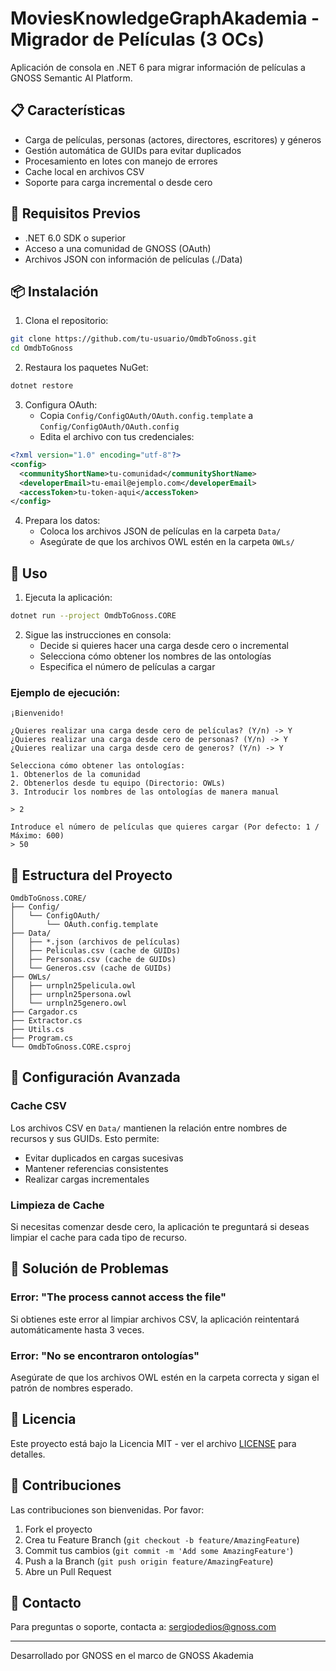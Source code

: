 ﻿# MoviesKnowledgeGraphAkademia - Migrador de Películas (3 OCs)

Aplicación de consola en .NET 6 para migrar información de películas a GNOSS Semantic AI Platform.

## 📋 Características

- Carga de películas, personas (actores, directores, escritores) y géneros
- Gestión automática de GUIDs para evitar duplicados
- Procesamiento en lotes con manejo de errores
- Cache local en archivos CSV
- Soporte para carga incremental o desde cero

## 🚀 Requisitos Previos

- .NET 6.0 SDK o superior
- Acceso a una comunidad de GNOSS (OAuth)
- Archivos JSON con información de películas (./Data)

## 📦 Instalación

1. Clona el repositorio:
```bash
git clone https://github.com/tu-usuario/OmdbToGnoss.git
cd OmdbToGnoss
```

2. Restaura los paquetes NuGet:
```bash
dotnet restore
```

3. Configura OAuth:
   - Copia `Config/ConfigOAuth/OAuth.config.template` a `Config/ConfigOAuth/OAuth.config`
   - Edita el archivo con tus credenciales:
```xml
<?xml version="1.0" encoding="utf-8"?>
<config>
  <communityShortName>tu-comunidad</communityShortName>
  <developerEmail>tu-email@ejemplo.com</developerEmail>
  <accessToken>tu-token-aqui</accessToken>
</config>
```

4. Prepara los datos:
   - Coloca los archivos JSON de películas en la carpeta `Data/`
   - Asegúrate de que los archivos OWL estén en la carpeta `OWLs/`

## 🎯 Uso

1. Ejecuta la aplicación:
```bash
dotnet run --project OmdbToGnoss.CORE
```

2. Sigue las instrucciones en consola:
   - Decide si quieres hacer una carga desde cero o incremental
   - Selecciona cómo obtener los nombres de las ontologías
   - Especifica el número de películas a cargar

### Ejemplo de ejecución:
```
¡Bienvenido!

¿Quieres realizar una carga desde cero de películas? (Y/n) -> Y
¿Quieres realizar una carga desde cero de personas? (Y/n) -> Y
¿Quieres realizar una carga desde cero de generos? (Y/n) -> Y

Selecciona cómo obtener las ontologías:
1. Obtenerlos de la comunidad
2. Obtenerlos desde tu equipo (Directorio: OWLs)
3. Introducir los nombres de las ontologías de manera manual

> 2

Introduce el número de películas que quieres cargar (Por defecto: 1 / Máximo: 600)
> 50
```

## 📁 Estructura del Proyecto

```
OmdbToGnoss.CORE/
├── Config/
│   └── ConfigOAuth/
│       └── OAuth.config.template
├── Data/
│   ├── *.json (archivos de películas)
│   ├── Peliculas.csv (cache de GUIDs)
│   ├── Personas.csv (cache de GUIDs)
│   └── Generos.csv (cache de GUIDs)
├── OWLs/
│   ├── urnpln25pelicula.owl
│   ├── urnpln25persona.owl
│   └── urnpln25genero.owl
├── Cargador.cs
├── Extractor.cs
├── Utils.cs
├── Program.cs
└── OmdbToGnoss.CORE.csproj
```

## 🔧 Configuración Avanzada

### Cache CSV
Los archivos CSV en `Data/` mantienen la relación entre nombres de recursos y sus GUIDs. Esto permite:
- Evitar duplicados en cargas sucesivas
- Mantener referencias consistentes
- Realizar cargas incrementales

### Limpieza de Cache
Si necesitas comenzar desde cero, la aplicación te preguntará si deseas limpiar el cache para cada tipo de recurso.

## 🐛 Solución de Problemas

### Error: "The process cannot access the file"
Si obtienes este error al limpiar archivos CSV, la aplicación reintentará automáticamente hasta 3 veces.

### Error: "No se encontraron ontologías"
Asegúrate de que los archivos OWL estén en la carpeta correcta y sigan el patrón de nombres esperado.

## 📄 Licencia

Este proyecto está bajo la Licencia MIT - ver el archivo [LICENSE](LICENSE) para detalles.

## 🤝 Contribuciones

Las contribuciones son bienvenidas. Por favor:
1. Fork el proyecto
2. Crea tu Feature Branch (`git checkout -b feature/AmazingFeature`)
3. Commit tus cambios (`git commit -m 'Add some AmazingFeature'`)
4. Push a la Branch (`git push origin feature/AmazingFeature`)
5. Abre un Pull Request

## 📧 Contacto

Para preguntas o soporte, contacta a: sergiodedios@gnoss.com

---
Desarrollado por GNOSS en el marco de GNOSS Akademia
